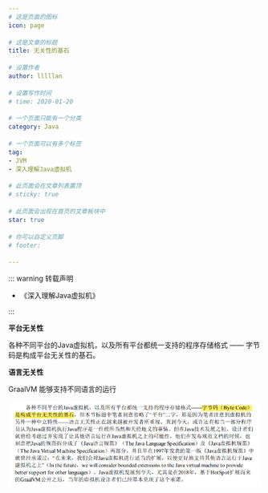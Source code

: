 ```yaml
---
# 这是页面的图标
icon: page

# 这是文章的标题
title: 无关性的基石

# 设置作者
author: lllllan

# 设置写作时间
# time: 2020-01-20

# 一个页面只能有一个分类
category: Java

# 一个页面可以有多个标签
tag:
- JVM
- 深入理解Java虚拟机

# 此页面会在文章列表置顶
# sticky: true

# 此页面会出现在首页的文章板块中
star: true

# 你可以自定义页脚
# footer: 

---
```




::: warning 转载声明

- 《深入理解Java虚拟机》

:::



**平台无关性**

各种不同平台的Java虚拟机，以及所有平台都统一支持的程序存储格式 —— 字节码是构成平台无关性的基石。



**语言无关性**

GraalVM 能够支持不同语言的运行



![image-20220321130633830](README.assets/image-20220321130633830.png)
